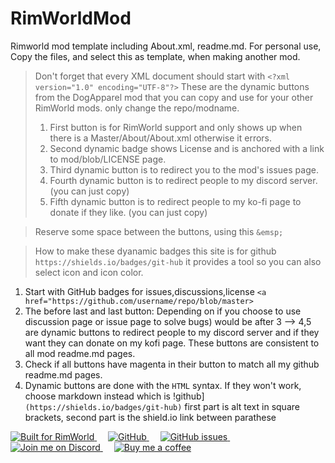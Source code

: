 # RimWorldMod
Rimworld mod template including About.xml, readme.md. For personal use, Copy the files, and select this as template, when making another mod.

> Don't forget that every XML document should start with ```<?xml version="1.0" encoding="UTF-8"?>```
> These are the dynamic buttons from the DogApparel mod that you can copy and use for your other RimWorld mods. only change the repo/modname.
> 1. First button is for RimWorld support and only shows up when there is a Master/About/About.xml otherwise it errors.
> 2. Second dynamic badge shows License and is anchored with a link to mod/blob/LICENSE page.
> 3. Third dynamic button is to redirect you to the mod's issues page.
> 4. Fourth dynamic button is to redirect people to my discord server. (you can just copy)
> 5. Fifth dynamic button is to redirect people to my ko-fi page to donate if they like. (you can just copy)

> Reserve some space between the buttons, using this ``&emsp;``

> How to make these dyanamic badges this site is for github ```https://shields.io/badges/git-hub``` it provides a tool so you can also select icon and icon color.
1. Start with GitHub badges for issues,discussions,license ```<a href="https://github.com/username/repo/blob/master>```
2. The before last and last button: Depending on if you choose to use discussion page or issue page to solve bugs) would be after 3 --> 4,5 are dynamic buttons to redirect people to my discord server and if they want they can donate on my kofi page. These buttons are consistent to all mod readme.md pages.
3. Check if all buttons have magenta in their button to match all my github readme.md pages.
4. Dynamic buttons are done with the ```HTML``` syntax. If they won't work, choose markdown instead which is !github]```(https://shields.io/badges/git-hub)``` first part is alt text in square brackets, second part is the shield.io link between parathese  

<a href="https://rimworldgame.com">
  <img alt="Built for RimWorld" src="https://img.shields.io/badge/dynamic/xml?url=https%3A%2F%2Fraw.githubusercontent.com%2FChunnyluny%2FDogApparel%2Fmaster%2FAbout%2FAbout.xml&query=%2FModMetaData%2FsupportedVersions%2Fli%5Blast()%5D&label=Built%20for%20RimWorld&style=for-the-badge&color=magenta" />
</a>
&emsp;
<a href="https://github.com/Chunnyluny/DogApparel/blob/Master/LICENSE">
  <img alt="GitHub" src="https://img.shields.io/github/license/Chunnyluny/DogApparel?style=for-the-badge&logo=Github&color=magenta" />
</a>
&emsp;
<a href="https://github.com/Chunnyluny/DogApparel/issues">
<img alt="GitHub issues" src="https://img.shields.io/github/issues/chunnyluny/DogApparel?style=for-the-badge&logo=github&color=magenta">
</a>
&emsp;
<a href="https://discord.gg/Njbw9RTQkA">
  <img alt="Join me on Discord" src="https://img.shields.io/badge/join_me_on-discord-magenta?style=for-the-badge&logo=discord" />
</a>
&emsp;
<a href="https://ko-fi.com/T6T1NNFAL">
  <img alt="Buy me a coffee" src="https://shields.io/badge/ko--fi-Buy_me_a_coffee-magenta?logo=ko-fi&style=for-the-badge" />
</a>
